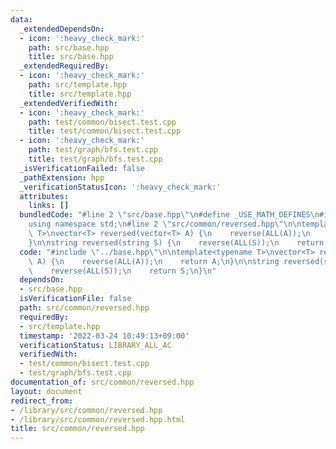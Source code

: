 ```yaml
---
data:
  _extendedDependsOn:
  - icon: ':heavy_check_mark:'
    path: src/base.hpp
    title: src/base.hpp
  _extendedRequiredBy:
  - icon: ':heavy_check_mark:'
    path: src/template.hpp
    title: src/template.hpp
  _extendedVerifiedWith:
  - icon: ':heavy_check_mark:'
    path: test/common/bisect.test.cpp
    title: test/common/bisect.test.cpp
  - icon: ':heavy_check_mark:'
    path: test/graph/bfs.test.cpp
    title: test/graph/bfs.test.cpp
  _isVerificationFailed: false
  _pathExtension: hpp
  _verificationStatusIcon: ':heavy_check_mark:'
  attributes:
    links: []
  bundledCode: "#line 2 \"src/base.hpp\"\n#define _USE_MATH_DEFINES\n#include <bits/stdc++.h>\n\
    using namespace std;\n#line 2 \"src/common/reversed.hpp\"\n\ntemplate<typename\
    \ T>\nvector<T> reversed(vector<T> A) {\n    reverse(ALL(A));\n    return A;\n\
    }\n\nstring reversed(string S) {\n    reverse(ALL(S));\n    return S;\n}\n"
  code: "#include \"../base.hpp\"\n\ntemplate<typename T>\nvector<T> reversed(vector<T>\
    \ A) {\n    reverse(ALL(A));\n    return A;\n}\n\nstring reversed(string S) {\n\
    \    reverse(ALL(S));\n    return S;\n}\n"
  dependsOn:
  - src/base.hpp
  isVerificationFile: false
  path: src/common/reversed.hpp
  requiredBy:
  - src/template.hpp
  timestamp: '2022-03-24 10:49:13+09:00'
  verificationStatus: LIBRARY_ALL_AC
  verifiedWith:
  - test/common/bisect.test.cpp
  - test/graph/bfs.test.cpp
documentation_of: src/common/reversed.hpp
layout: document
redirect_from:
- /library/src/common/reversed.hpp
- /library/src/common/reversed.hpp.html
title: src/common/reversed.hpp
---
```


